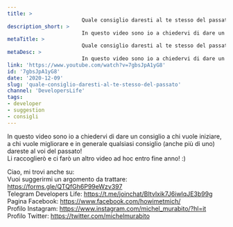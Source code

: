 ```yaml
---
title: > 
                        Quale consiglio daresti al te stesso del passato?
description_short: > 
                        In questo video sono io a chiedervi di dare un consiglio a chi vuole iniziare, a chi vuole migliorare e in generale qualsiasi ...
metaTitle: > 
                        Quale consiglio daresti al te stesso del passato?
metaDesc: > 
                        In questo video sono io a chiedervi di dare un consiglio a chi vuole iniziare, a chi vuole migliorare e in generale qualsiasi ...
link: 'https://www.youtube.com/watch?v=7gbsJpA1yG8'
id: '7gbsJpA1yG8'
date: '2020-12-09'
slug: 'quale-consiglio-daresti-al-te-stesso-del-passato'
channel: 'DevelopersLife'
tags: 
- developer
- suggestion
- consigli
---
```

In questo video sono io a chiedervi di dare un consiglio a chi vuole iniziare, a chi vuole migliorare e in generale qualsiasi consiglio (anche più di uno) dareste al voi del passato!   
Li raccoglierò e ci farò un altro video ad hoc entro fine anno! :)  
  
  
Ciao, mi trovi anche su:  
Vuoi suggerirmi un argomento da trattare: https://forms.gle/QTQfGh6P99eWzv397  
Telegram Developers Life: https://t.me/joinchat/BItvlxik7J6iwIqJE3b99g  
Pagina Facebook: https://www.facebook.com/howimetmich/  
Profilo Instagram: https://www.instagram.com/michel_murabito/?hl=it  
Profilo Twitter: https://twitter.com/michelmurabito